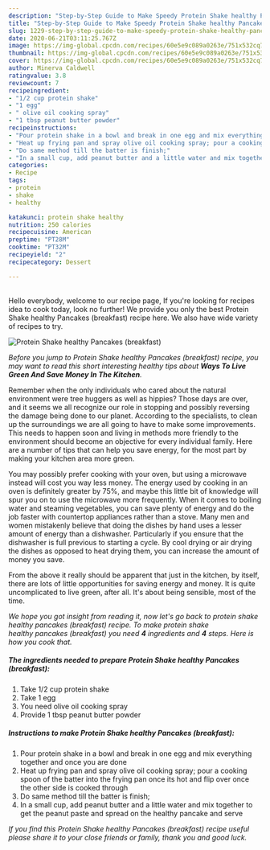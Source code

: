 ```yaml
---
description: "Step-by-Step Guide to Make Speedy Protein Shake healthy Pancakes (breakfast)"
title: "Step-by-Step Guide to Make Speedy Protein Shake healthy Pancakes (breakfast)"
slug: 1229-step-by-step-guide-to-make-speedy-protein-shake-healthy-pancakes-breakfast
date: 2020-06-21T03:11:25.767Z
image: https://img-global.cpcdn.com/recipes/60e5e9c089a0263e/751x532cq70/protein-shake-healthy-pancakes-breakfast-recipe-main-photo.jpg
thumbnail: https://img-global.cpcdn.com/recipes/60e5e9c089a0263e/751x532cq70/protein-shake-healthy-pancakes-breakfast-recipe-main-photo.jpg
cover: https://img-global.cpcdn.com/recipes/60e5e9c089a0263e/751x532cq70/protein-shake-healthy-pancakes-breakfast-recipe-main-photo.jpg
author: Minerva Caldwell
ratingvalue: 3.8
reviewcount: 7
recipeingredient:
- "1/2 cup protein shake"
- "1 egg"
- " olive oil cooking spray"
- "1 tbsp peanut butter powder"
recipeinstructions:
- "Pour protein shake in a bowl and break in one egg and mix everything together and once you are done"
- "Heat up frying pan and spray olive oil cooking spray; pour a cooking spoon of the batter into the frying pan once its hot and flip over once the other side is cooked through"
- "Do same method till the batter is finish;"
- "In a small cup, add peanut butter and a little water and mix together to get the peanut paste and spread on the healthy pancake and serve"
categories:
- Recipe
tags:
- protein
- shake
- healthy

katakunci: protein shake healthy 
nutrition: 250 calories
recipecuisine: American
preptime: "PT28M"
cooktime: "PT32M"
recipeyield: "2"
recipecategory: Dessert

---
```

<br>
Hello everybody, welcome to our recipe page, If you're looking for recipes idea to cook today, look no further! We provide you only the best Protein Shake healthy Pancakes (breakfast) recipe here. We also have wide variety of recipes to try.
<br>


![Protein Shake healthy Pancakes (breakfast)](https://img-global.cpcdn.com/recipes/60e5e9c089a0263e/751x532cq70/protein-shake-healthy-pancakes-breakfast-recipe-main-photo.jpg)

<i>Before you jump to Protein Shake healthy Pancakes (breakfast) recipe, you may want to read this short interesting healthy tips about 
<strong>Ways To Live Green And Save Money In The Kitchen</strong>.</i>
</br>

Remember when the only individuals who cared about the natural environment were tree huggers as well as hippies? Those days are over, and it seems we all recognize our role in stopping and possibly reversing the damage being done to our planet. According to the specialists, to clean up the surroundings we are all going to have to make some improvements. This needs to happen soon and living in methods more friendly to the environment should become an objective for every individual family. Here are a number of tips that can help you save energy, for the most part by making your kitchen area more green.

You may possibly prefer cooking with your oven, but using a microwave instead will cost you way less money. The energy used by cooking in an oven is definitely greater by 75%, and maybe this little bit of knowledge will spur you on to use the microwave more frequently. When it comes to boiling water and steaming vegetables, you can save plenty of energy and do the job faster with countertop appliances rather than a stove. Many men and women mistakenly believe that doing the dishes by hand uses a lesser amount of energy than a dishwasher. Particularly if you ensure that the dishwasher is full previous to starting a cycle. By cool drying or air drying the dishes as opposed to heat drying them, you can increase the amount of money you save.

From the above it really should be apparent that just in the kitchen, by itself, there are lots of little opportunities for saving energy and money. It is quite uncomplicated to live green, after all. It's about being sensible, most of the time.


<i>We hope you got insight from reading it, now let's go back to protein shake healthy pancakes (breakfast) recipe. To make protein shake healthy pancakes (breakfast) you need <strong>4</strong> ingredients and <strong>4</strong> steps. Here is how you cook that.
</i>

##### The ingredients needed to prepare Protein Shake healthy Pancakes (breakfast):

1. Take 1/2 cup protein shake
1. Take 1 egg
1. You need  olive oil cooking spray
1. Provide 1 tbsp peanut butter powder


##### Instructions to make Protein Shake healthy Pancakes (breakfast):

1. Pour protein shake in a bowl and break in one egg and mix everything together and once you are done
1. Heat up frying pan and spray olive oil cooking spray; pour a cooking spoon of the batter into the frying pan once its hot and flip over once the other side is cooked through
1. Do same method till the batter is finish;
1. In a small cup, add peanut butter and a little water and mix together to get the peanut paste and spread on the healthy pancake and serve


<i>If you find this Protein Shake healthy Pancakes (breakfast) recipe useful please share it to your close friends or family, thank you and good luck.</i>
